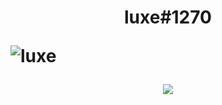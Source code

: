 <h1 align="center">luxe#1270
<p align="left"><img src="https://komarev.com/ghpvc/?username=VISSIINLUXE" alt="luxe" /></p>
  
<p align="center">
  <img src="https://github-readme-stats.vercel.app/api?username=VissiinLuxe&show_icons=true&theme=omni" />
</p>
